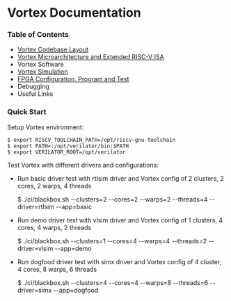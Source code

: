 # Vortex Documentation

### Table of Contents

- [Vortex Codebase Layout](https://github.com/vortexgpgpu/vortex-dev/blob/master/doc/Codebase.md)
- [Vortex Microarchitecture and Extended RISC-V ISA](https://github.com/vortexgpgpu/vortex-dev/blob/master/doc/Microarchitecture.md)
- Vortex Software
- [Vortex Simulation](https://github.com/vortexgpgpu/vortex-dev/blob/master/doc/Simulation.md)
- [FPGA Configuration, Program and Test](https://github.com/vortexgpgpu/vortex-dev/blob/master/doc/Flubber_FPGA_Startup_Guide.md)
- Debugging
- Useful Links

### Quick Start

Setup Vortex environment:
```
$ export RISCV_TOOLCHAIN_PATH=/opt/riscv-gnu-toolchain
$ export PATH=:/opt/verilator/bin:$PATH
$ export VERILATOR_ROOT=/opt/verilator
```

Test Vortex with different drivers and configurations:
- Run basic driver test with rtlsim driver and Vortex config of 2 clusters, 2 cores, 2 warps, 4 threads

    $ ./ci/blackbox.sh --clusters=2 --cores=2 --warps=2 --threads=4 --driver=rtlsim --app=basic
- Run demo driver test with vlsim driver and Vortex config of 1 clusters, 4 cores, 4 warps, 2 threads

    $ ./ci/blackbox.sh --clusters=1 --cores=4 --warps=4 --threads=2 --driver=vlsim --app=demo
- Run dogfood driver test with simx driver and Vortex config of 4 cluster, 4 cores, 8 warps, 6 threads 

    $ ./ci/blackbox.sh --clusters=4 --cores=4 --warps=8 --threads=6 --driver=simx --app=dogfood